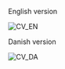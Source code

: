 English version

![CV_EN](https://github.com/user-attachments/assets/6984fd83-e344-4db8-ac4b-2a2360576039)

Danish version

![CV_DA](https://github.com/user-attachments/assets/3d1ebe25-4fb8-4e02-bfd2-05ab28d54c0d)
